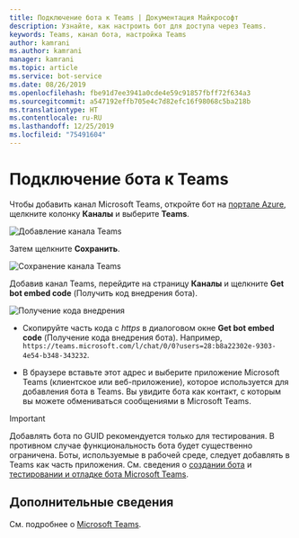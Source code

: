```yaml
---
title: Подключение бота к Teams | Документация Майкрософт
description: Узнайте, как настроить бот для доступа через Teams.
keywords: Teams, канал бота, настройка Teams
author: kamrani
ms.author: kamrani
manager: kamrani
ms.topic: article
ms.service: bot-service
ms.date: 08/26/2019
ms.openlocfilehash: fbe91d7ee3941a0cde4e59c91857fbff72f634a3
ms.sourcegitcommit: a547192effb705e4c7d82efc16f98068c5ba218b
ms.translationtype: HT
ms.contentlocale: ru-RU
ms.lasthandoff: 12/25/2019
ms.locfileid: "75491604"
---
```

# <a name="connect-a-bot-to-teams"></a>Подключение бота к Teams

Чтобы добавить канал Microsoft Teams, откройте бот на [портале Azure](https://portal.azure.com), щелкните колонку **Каналы** и выберите **Teams**.

![Добавление канала Teams](media/teams/connect-teams-channel.png)

Затем щелкните **Сохранить**.

![Сохранение канала Teams](media/teams/save-teams-channel.png)

Добавив канал Teams, перейдите на страницу **Каналы** и щелкните **Get bot embed code** (Получить код внедрения бота).

![Получение кода внедрения](media/teams/get-embed-code.png)

- Скопируйте часть кода с _https_ в диалоговом окне **Get bot embed code** (Получение кода внедрения бота). Например, `https://teams.microsoft.com/l/chat/0/0?users=28:b8a22302e-9303-4e54-b348-343232`. 

- В браузере вставьте этот адрес и выберите приложение Microsoft Teams (клиентское или веб-приложение), которое используется для добавления бота в Teams. Вы увидите бота как контакт, с которым вы можете обмениваться сообщениями в Microsoft Teams. 

> [!IMPORTANT] 
> Добавлять бота по GUID рекомендуется только для тестирования. В противном случае функциональность бота будет существенно ограничена. Боты, используемые в рабочей среде, следует добавлять в Teams как часть приложения. См. сведения о [создании бота](https://docs.microsoft.com/microsoftteams/platform/concepts/bots/bots-create) и [тестировании и отладке бота Microsoft Teams](https://docs.microsoft.com/microsoftteams/platform/concepts/bots/bots-test).


## <a name="additional-information"></a>Дополнительные сведения
См. подробнее о [Microsoft Teams](https://docs.microsoft.com/microsoftteams/platform/overview). 
